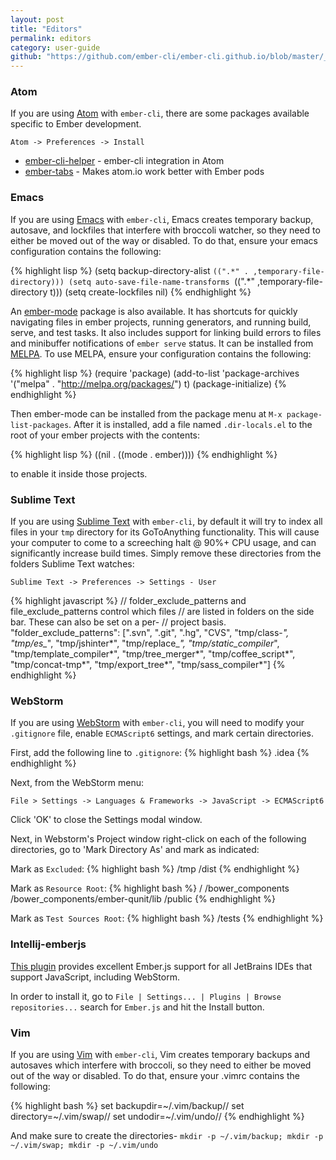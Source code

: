 ```yaml
---
layout: post
title: "Editors"
permalink: editors
category: user-guide
github: "https://github.com/ember-cli/ember-cli.github.io/blob/master/_posts/2013-04-02-editors.md"
---
```


### Atom

If you are using [Atom](https://atom.io) with `ember-cli`, there are some packages available specific to Ember development.

`Atom -> Preferences -> Install`

* [ember-cli-helper](https://atom.io/packages/ember-cli-helper) - ember-cli integration in Atom
* [ember-tabs](https://atom.io/packages/ember-tabs) - Makes atom.io work better with Ember pods

### Emacs

If you are using [Emacs](https://www.gnu.org/software/emacs/) with `ember-cli`, Emacs creates temporary backup, autosave, and lockfiles that interfere with broccoli watcher, so they need to either be moved out of the way or disabled. To do that, ensure your emacs configuration contains the following:

{% highlight lisp %}
(setq backup-directory-alist `((".*" . ,temporary-file-directory)))
(setq auto-save-file-name-transforms `((".*" ,temporary-file-directory t)))
(setq create-lockfiles nil)
{% endhighlight %}

An [ember-mode](https://github.com/madnificent/ember-mode) package is also available. It has shortcuts for quickly navigating files in ember projects, running generators, and running build, serve, and test tasks. It also includes support for linking build errors to files and minibuffer notifications of `ember serve` status. It can be installed from [MELPA](http://melpa.org/). To use MELPA, ensure your configuration contains the following:

{% highlight lisp %}
(require 'package)
(add-to-list 'package-archives
             '("melpa" . "http://melpa.org/packages/") t)
(package-initialize)
{% endhighlight %}

Then ember-mode can be installed from the package menu at `M-x package-list-packages`. After it is installed, add a file named `.dir-locals.el` to the root of your ember projects with the contents:

{% highlight lisp %}
((nil . ((mode . ember))))
{% endhighlight %}

to enable it inside those projects.


### Sublime Text

If you are using [Sublime Text](http://www.sublimetext.com) with `ember-cli`, by default it will try to index all files in your `tmp` directory for its GoToAnything functionality.  This will cause your computer to come to a screeching halt @ 90%+ CPU usage, and can significantly increase build times.  Simply remove these directories from the folders Sublime Text watches:

`Sublime Text -> Preferences -> Settings - User`

{% highlight javascript %}
// folder_exclude_patterns and file_exclude_patterns control which files
// are listed in folders on the side bar. These can also be set on a per-
// project basis.
"folder_exclude_patterns": [".svn", ".git", ".hg", "CVS", "tmp/class-*", "tmp/es_*", "tmp/jshinter*", "tmp/replace_*", "tmp/static_compiler*", "tmp/template_compiler*", "tmp/tree_merger*", "tmp/coffee_script*", "tmp/concat-tmp*", "tmp/export_tree*", "tmp/sass_compiler*"]
{% endhighlight %}

### WebStorm
If you are using [WebStorm](https://www.jetbrains.com/webstorm/) with `ember-cli`, you will need to modify your `.gitignore` file, enable `ECMAScript6` settings, and mark certain directories.

First, add the following line to `.gitignore`:
{% highlight bash %}
.idea
{% endhighlight %}

Next, from the WebStorm menu:

`File > Settings -> Languages & Frameworks -> JavaScript -> ECMAScript6`

Click 'OK' to close the Settings modal window.

Next, in Webstorm's Project window right-click on each of the following directories, go to 'Mark Directory As' and mark as indicated:

Mark as `Excluded`:
{% highlight bash %}
/tmp
/dist
{% endhighlight %}

Mark as `Resource Root`:
{% highlight bash %}
/
/bower_components
/bower_components/ember-qunit/lib
/public
{% endhighlight %}

Mark as `Test Sources Root`:
{% highlight bash %}
/tests
{% endhighlight %}

### Intellij-emberjs
[This plugin](https://github.com/Turbo87/intellij-emberjs) provides excellent Ember.js support for all JetBrains IDEs that support JavaScript, including WebStorm.

In order to install it, go to `File | Settings... | Plugins | Browse repositories...` search for `Ember.js` and hit the Install button.

### Vim
If you are using [Vim](http://www.vim.org/) with `ember-cli`, Vim creates temporary backups and autosaves which interfere with broccoli, so they need to either be moved out of the way or disabled. To do that, ensure your .vimrc contains the following:

{% highlight bash %}
set backupdir=~/.vim/backup//
set directory=~/.vim/swap//
set undodir=~/.vim/undo//
{% endhighlight %}


And make sure to create the directories- `mkdir -p ~/.vim/backup; mkdir -p ~/.vim/swap; mkdir -p ~/.vim/undo`
